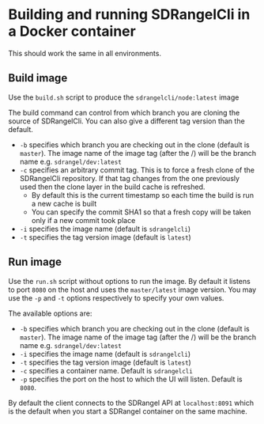 <h1>Building and running SDRangelCli in a Docker container</h1>

This should work the same in all environments.

<h2>Build image</h2>

Use the `build.sh` script to produce the `sdrangelcli/node:latest` image

The build command can control from which branch you are cloning the source of SDRangelCli. You can also give a different tag version than the default.

  - `-b` specifies which branch you are checking out in the clone (default is `master`). The image name of the image tag (after the /) will be the branch name e.g. `sdrangel/dev:latest`
  - `-c` specifies an arbitrary commit tag. This is to force a fresh clone of the SDRangelCli repository. If that tag changes from the one previously used then the clone layer in the build cache is refreshed.
    - By default this is the current timestamp so each time the build is run a new cache is built
    - You can specify the commit SHA1 so that a fresh copy will be taken only if a new commit took place
  - `-i` specifies the image name (default is `sdrangelcli`)
  - `-t` specifies the tag version image (default is `latest`)

<h2>Run image</h2>

Use the `run.sh` script without options to run the image. By default it listens to port `8080` on the host and uses the `master/latest` image version. You may use the `-p` and `-t` options respectively to specify your own values.

The available options are:

  - `-b` specifies which branch you are checking out in the clone (default is `master`). The image name of the image tag (after the /) will be the branch name e.g. `sdrangel/dev:latest`
  - `-i` specifies the image name (default is `sdrangelcli`)
  - `-t` specifies the tag version image (default is `latest`)
  - `-c` specifies a container name. Default is `sdrangelcli`
  - `-p` specifies the port on the host to which the UI will listen. Default is `8080`.

By default the client connects to the SDRangel API at `localhost:8091` which is the default when you start a SDRangel container on the same machine.